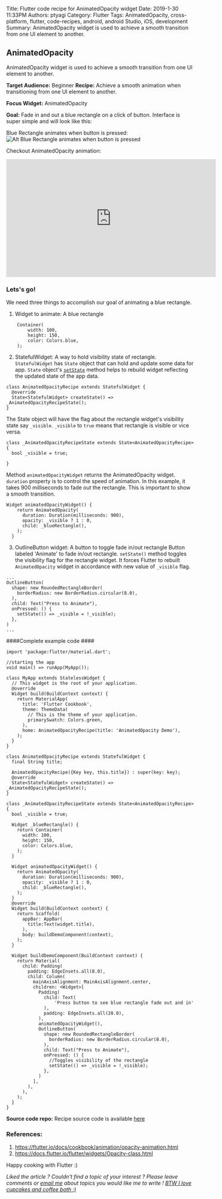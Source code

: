 Title: Flutter code recipe for AnimatedOpacity widget
Date: 2019-1-30 11:33PM
Authors: ptyagi
Category: Flutter
Tags: AnimatedOpacity, cross-platform, flutter, code-recipes, android, android Studio, iOS, development
Summary: AnimatedOpacity widget is used to achieve a smooth transition from one UI element to another.

## AnimatedOpacity

AnimatedOpacity widget is used to achieve a smooth transition from one UI element to another.

**Target Audience:** Beginner
**Recipe:** Achieve a smooth animation when transitioning from one UI element to another.

**Focus Widget:** AnimatedOpacity

**Goal:** Fade in and out a blue rectangle on a click of button.
Interface is super simple and will look like this:

Blue Rectangle animates when button is pressed:
![Alt Blue Rectangle animates when button is pressed]({attach}../../media/flutter/animatedOpacity/animated_opacity.png)

Checkout AnimatedOpacity animation:
<iframe width="560" height="315" src="https://www.youtube.com/embed/lKO8YTq_QcU" frameborder="0" allow="accelerometer; autoplay; encrypted-media; gyroscope; picture-in-picture" allowfullscreen></iframe>

### Lets's go! ###

We need three things to accomplish our goal of animating a blue rectangle.
1. Widget to animate: A blue rectangle
```
    Container(
        width: 100,
        height: 150,
        color: Colors.blue,
    );
```

2. StatefulWidget: A way to hold visibility state of rectangle.
`StatefulWidget` has `State` object that can hold and update some data for app.
`State` object's [`setState`](https://docs.flutter.io/flutter/widgets/State/setState.html) method helps to rebuild widget reflecting the updated state of the app data.

```
class AnimatedOpacityRecipe extends StatefulWidget {
  @override
  State<StatefulWidget> createState() => _AnimatedOpacityRecipeState();
}
```

The State object will have the flag about the rectangle widget's visibility state say `_visible`.
`_visible` to `true` means that rectangle is visible or vice versa.
```
class _AnimatedOpacityRecipeState extends State<AnimatedOpacityRecipe> {
  bool _visible = true;

}
```

Method `animatedOpacityWidget` returns the AnimatedOpacity widget.
`duration` property is to control the speed of animation.
In this example, it takes 900 milliseconds to fade out the rectangle.
This is important to show a smooth transition.
```
Widget animatedOpacityWidget() {
    return AnimatedOpacity(
      duration: Duration(milliseconds: 900),
      opacity: _visible ? 1 : 0,
      child: _blueRectangle(),
    );
  }
```    
3. OutlineButton widget: A button to toggle fade in/out rectangle
Button labeled 'Animate' to fade in/out rectangle.
`setState()` method toggles the visibility flag for the rectangle widget.
It forces Flutter to rebuilt `AnimatedOpacity` widget in accordance with new value of `_visible` flag.
```
...
OutlineButton(
  shape: new RoundedRectangleBorder(
    borderRadius: new BorderRadius.circular(8.0),
  ),
  child: Text("Press to Animate"),
  onPressed: () {
    setState(() => _visible = !_visible);
  },
)
...
```

####Complete example code ####
```
import 'package:flutter/material.dart';

//starting the app
void main() => runApp(MyApp());

class MyApp extends StatelessWidget {
  // This widget is the root of your application.
  @override
  Widget build(BuildContext context) {
    return MaterialApp(
      title: 'Flutter Cookbook',
      theme: ThemeData(
        // This is the theme of your application.
        primarySwatch: Colors.green,
      ),
      home: AnimatedOpacityRecipe(title: 'AnimatedOpacity Demo'),
    );
  }
}

class AnimatedOpacityRecipe extends StatefulWidget {
  final String title;

  AnimatedOpacityRecipe({Key key, this.title}) : super(key: key);
  @override
  State<StatefulWidget> createState() => _AnimatedOpacityRecipeState();
}

class _AnimatedOpacityRecipeState extends State<AnimatedOpacityRecipe> {
  bool _visible = true;

  Widget _blueRectangle() {
    return Container(
      width: 100,
      height: 150,
      color: Colors.blue,
    );
  }

  Widget animatedOpacityWidget() {
    return AnimatedOpacity(
      duration: Duration(milliseconds: 900),
      opacity: _visible ? 1 : 0,
      child: _blueRectangle(),
    );
  }
  @override
  Widget build(BuildContext context) {
    return Scaffold(
      appBar: AppBar(
        title:Text(widget.title),
      ),
      body: buildDemoComponent(context),
    );
  }

  Widget buildDemoComponent(BuildContext context) {
    return Material(
      child: Padding(
        padding: EdgeInsets.all(8.0),
        child: Column(
          mainAxisAlignment: MainAxisAlignment.center,
          children: <Widget>[
            Padding(
              child: Text(
                  'Press button to see blue rectangle fade out and in'
              ),
              padding: EdgeInsets.all(20.0),
            ),
            animatedOpacityWidget(),
            OutlineButton(
              shape: new RoundedRectangleBorder(
                borderRadius: new BorderRadius.circular(8.0),
              ),
              child: Text("Press to Animate"),
              onPressed: () {
                //Toggles visibility of the rectangle
                setState(() => _visible = !_visible);
              },
            )
          ],
        ),
      ),
    );
  }
}
```
**Source code repo:** 
Recipe source code is available [here](https://github.com/ptyagicodecamp/flutter_cookbook/tree/master/flutter_animated_opacity)


### References: ###
1. https://flutter.io/docs/cookbook/animation/opacity-animation.html
2. https://docs.flutter.io/flutter/widgets/Opacity-class.html

Happy cooking with Flutter :)

_Liked the article ?
Couldn't find a topic of your interest ? Please leave comments or [email me](mailto:ptyagicodecamp@gmail.com) about topics you would like me to write !
[BTW I love cupcakes and coffee both :)](https://www.paypal.me/pritya)_
